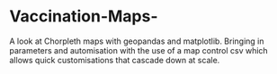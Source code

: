 # Vaccination-Maps-

A look at Chorpleth maps with geopandas and matplotlib. Bringing in parameters and automisation with the use of a map control csv which allows quick customisations that cascade down at scale.
